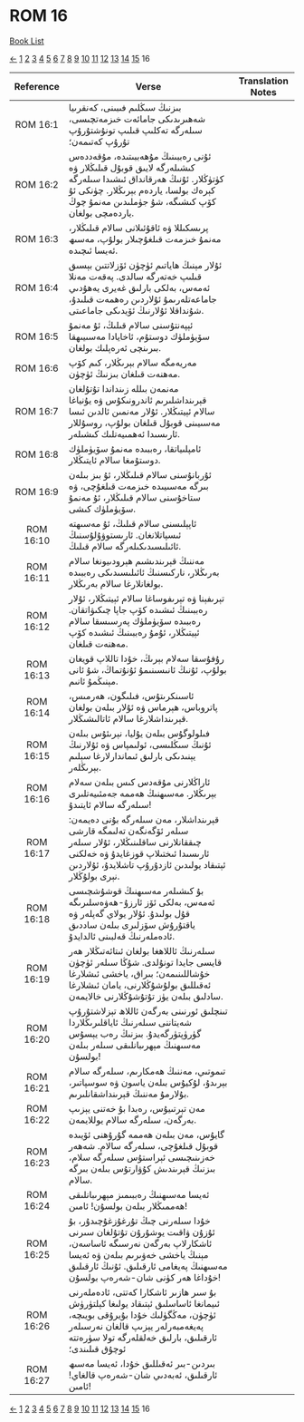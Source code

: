# ROM 16
[Book List](../README.md)

[<-](./chapter_15.md) [1](./chapter_1.md) [2](./chapter_2.md) [3](./chapter_3.md) [4](./chapter_4.md) [5](./chapter_5.md) [6](./chapter_6.md) [7](./chapter_7.md) [8](./chapter_8.md) [9](./chapter_9.md) [10](./chapter_10.md) [11](./chapter_11.md) [12](./chapter_12.md) [13](./chapter_13.md) [14](./chapter_14.md) [15](./chapter_15.md) 16 

| Reference | Verse | Translation Notes |
|:---------:|-------|-------------------|
|ROM 16:1|بىزنىڭ سىڭلىم فىبىنى، كەنقرىيا شەھىرىدىكى جامائەت خىزمەتچىسى، سىلەرگە تەكلىپ قىلىپ تونۇشتۇرۇپ تۇرۇپ كەتىمەن؛||
|ROM 16:2|ئۇنى رەببىنىڭ مۇھەببىتىدە، مۇقەددەس كىشىلەرگە لايىق قوبۇل قىلىڭلار ۋە كۈتۈڭلار. ئۇنىڭ ھەرقانداق ئىشىدا سىلەرگە كېرەك بولسا، ياردەم بېرىڭلار. چۈنكى ئۇ كۆپ كىشىگە، شۇ جۈملىدىن مەنمۇ چوڭ ياردەمچى بولغان.||
|ROM 16:3|پرىسكىللا ۋە ئاقۇئىلانى سالام قىلىڭلار، مەنمۇ خىزمەت قىلغۇچىلار بولۇپ، مەسىھ ئەيسا ئىچىدە.||
|ROM 16:4|ئۇلار مېنىڭ ھاياتىم ئۈچۈن ئۆزلاتتىن بېسىق قىلىپ خەتەرگە سالدى. پەقەت مەنلا ئەمەس، بەلكى بارلىق غەيرى يەھۇدىي جاماعەتلەرىمۇ ئۇلاردىن رەھمەت قىلىدۇ، شۇنداقلا ئۇلارنىڭ ئۆيدىكى جاماعىتى.||
|ROM 16:5|ئېپەنتۇسنى سالام قىلىڭ، ئۇ مەنمۇ سۆيۈملۈك دوستۇم، ئاخايادا مەسىيىھقا بىرىنچى ئەرەپلىك بولغان.||
|ROM 16:6|مەريەمگە سالام بېرىڭلار، كىم كۆپ مەھنەت قىلغان بىزنىڭ ئۈچۈن.||
|ROM 16:7|مەنمەن بىللە زىنداندا تۇتۇلغان قېرىنداشلىرىم ئاندرونىكۇس ۋە يۇنياغا سالام ئېيتىڭلار. ئۇلار مەنمىن ئالدىن ئىسا مەسىيىنى قوبۇل قىلغان بولۇپ، روسۇللار ئارىسىدا ئەھمىيەتلىك كىشىلەر.||
|ROM 16:8|ئامپلىياتقا، رەببىدە مەنمۇ سۆيۈملۈك دوستۇمغا سالام ئايتىڭلار.||
|ROM 16:9|ئۇربانۇسنى سالام قىلىڭلار، ئۇ بىز بىلەن بىرگە مەسىيىدە خىزمەت قىلغۇچى، ۋە ستاخۇسنى سالام قىلىڭلار، ئۇ مەنمۇ سۆيۈملۈك كىشى.||
|ROM 16:10|ئاپېلىسنى سالام قىلىڭ، ئۇ مەسىھتە ئىسپاتلانغان. ئارىستوۋۇلۇسنىڭ ئائىلىسىدىكىلەرگە سالام قىلىڭ.||
|ROM 16:11|مەننىڭ قېرىندىشىم ھېرودىيونغا سالام بەرىڭلار، ناركىسنىڭ ئائىلىسىدىكى رەببىدە بولغانلارغا سالام بەرىڭلار.||
|ROM 16:12|تېرىفېنا ۋە تېرىفوساغا سالام ئېيتىڭلار، ئۇلار رەببىنىڭ ئىشىدە كۆپ جاپا چىكىۋاتقان. رەببىدە سۆيۈملۈك پەرسىسقا سالام ئېيتىڭلار، ئۇمۇ رەببىنىڭ ئىشىدە كۆپ مەھنەت قىلغان.||
|ROM 16:13|رۇفۇسقا سەلام بېرىڭ، خۇدا تاللاپ قويغان بولۇپ، ئۇنىڭ ئانىسىنىمۇ ئۇنۇتماڭ، شۇ ئانى مېنىڭمۇ ئانىم.||
|ROM 16:14|ئاسىنكرىتۇس، فىلىگون، ھەرمىس، پاتروباس، ھېرماس ۋە ئۇلار بىلەن بولغان قېرىنداشلارغا سالام ئاتالىشىڭلار.||
|ROM 16:15|فىلولوگۇس بىلەن يۇليا، نېرىئۇس بىلەن ئۇنىڭ سىڭلىسى، ئولىمپاس ۋە ئۇلارنىڭ يېنىدىكى بارلىق ئىماندارلارغا سېلىم بېرىڭلەر.||
|ROM 16:16|ئاراڭلارنى مۇقەدس كىس بىلەن سەلام بېرىڭلار. مەسىھنىڭ ھەممە جەمئىيەتلىرى سىلەرگە سالام ئايتىدۇ!||
|ROM 16:17|قېرىنداشلار، مەن سىلەرگە بۇنى دەيمەن: سىلەر ئۆگەنگەن تەلىمگە قارشى چىققانلارنى ساقلىنىڭلار، ئۇلار سىلەر ئارىسىدا ئىختىلاپ قوزغايدۇ ۋە خەلكنى ئېتىقاد يولىدىن ئازدۇرۇپ تاشلايدۇ، ئۇلاردىن نېرى بولۇڭلار.||
|ROM 16:18|بۇ كىشىلەر مەسىھنىڭ قوشۇشچىسى ئەمەس، بەلكى ئۆز ئارزۇ-ھەۋەسلىرىگە قۇل بولىدۇ. ئۇلار يولاي گەپلەر ۋە ياقتۇرۇش سۆزلىرى بىلەن ساددىق ئادەملەرنىڭ قەلبىنى ئالدايدۇ.||
|ROM 16:19|سىلەرنىڭ ئاللاھغا بولغان ئىتائەتىڭلار ھەر قايسى جايدا تونۇلدى. شۇڭا سىلەر ئۈچۈن خۇشاللىنىمەن؛ بىراق، ياخشى ئىشلارغا ئەقىللىق بولۇشۇڭلارنى، يامان ئىشلارغا سادلىق بىلەن يۈز تۇتۇشۇڭلارنى خالايمەن.||
|ROM 16:20|تىنچلىق ئورنىنى بەرگەن ئاللاھ تېزلاشتۇرۇپ شەيتاننى سىلەرنىڭ ئاياقلىرىڭلاردا گۈرۈپتۈرگەيدۇ. بىزنىڭ رەب يېسۇس مەسىھنىڭ مېھرىبانلىقى سىلەر بىلەن بولسۇن!||
|ROM 16:21|تىموتىي، مەننىڭ ھەمكارىم، سىلەرگە سالام بېرىدۇ، لۇكيۇس بىلەن ياسون ۋە سوسپاتىر، بۇلارمۇ مەننىڭ قېرىنداشقانلىرىم.||
|ROM 16:22|مەن تېرتىيۇس، رەبدا بۇ خەتنى يېزىپ بەرگەن، سىلەرگە سالام يوللايمەن.||
|ROM 16:23|گايۇس، مەن بىلەن ھەممە گۇرۇھنى ئۆيىدە قوبۇل قىلغۇچى، سىلەرگە سالام. شەھەر خەزىنىچىسى ئېراستۇس سىلەرگە سلام، بىزنىڭ قېرىندىش كۇۋارتۇس بىلەن بىرگە سالام.||
|ROM 16:24|ئەيسا مەسىھنىڭ رەببىمىز مېھرىبانلىقى ھەممىڭلار بىلەن بولسۇن! ئامىن!||
|ROM 16:25|خۇدا سىلەرنى چىڭ تۇرغۇزغۇچىدۇر، بۇ ئۇزۇن ۋاقىت يوشۇرۇن تۇتۇلغان سىرنى ئاشكارلاپ بەرگەن نەرسىگە ئاساسەن، مېنىڭ ياخشى خەۋىرىم بىلەن ۋە ئەيسا مەسىھنىڭ پەيغامى ئارقىلىق. ئۇنىڭ ئارقىلىق خۇداغا ھەر كۈنى شان-شەرەپ بولسۇن!||
|ROM 16:26|بۇ سىر ھازىر ئاشكارا كەتتى، ئادەملەرنى ئىيمانغا ئاساسلىق ئېتىقاد يولىغا كېلتۈرۈش ئۈچۈن، مەڭگۈلىك خۇدا بۇيرۇقى بويىچە، پەيغەمبەرلەر يېزىپ قالغان نەرسىلەر ئارقىلىق، بارلىق خەلقلەرگە تولا سۈرەتتە ئوچۇق قىلىندى؛||
|ROM 16:27|بىردىن-بىر ئەقىللىق خۇدا، ئەيسا مەسىھ ئارقىلىق، ئەبەدىي شان-شەرەپ قالغاي! ئامىن!||


[<-](./chapter_15.md) [1](./chapter_1.md) [2](./chapter_2.md) [3](./chapter_3.md) [4](./chapter_4.md) [5](./chapter_5.md) [6](./chapter_6.md) [7](./chapter_7.md) [8](./chapter_8.md) [9](./chapter_9.md) [10](./chapter_10.md) [11](./chapter_11.md) [12](./chapter_12.md) [13](./chapter_13.md) [14](./chapter_14.md) [15](./chapter_15.md) 16 